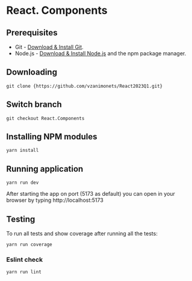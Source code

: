 # React. Components

## Prerequisites

- Git - [Download & Install Git](https://git-scm.com/downloads).
- Node.js - [Download & Install Node.js](https://nodejs.org/en/download/) and the npm package manager.

## Downloading

```
git clone {https://github.com/vzanimonets/React2023Q1.git}
```
## Switch branch

```
git checkout React.Components
```

## Installing NPM modules

```
yarn install
```

## Running application

```
yarn run dev
```

After starting the app on port (5173 as default) you can open
in your browser by typing http://localhost:5173

## Testing



To run all tests and show coverage  after running all the tests:

```
yarn run coverage
```

### Eslint check

```
yarn run lint
```
